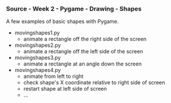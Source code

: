 ### Source - Week 2 - Pygame - Drawing - Shapes

A few examples of basic shapes with Pygame.

* movingshapes1.py
  * animate a rectangle off the right side of the screen
* movingshapes2.py
  * animate a rectangle off the left side of the screen
* movingshapes3.py
  * animate a rectangle at an angle down the screen
* movingshapes4.py
  * animate from left to right
  * check shape's X coordinate relative to right side of screen
  * restart shape at left side of screen
  * ...
